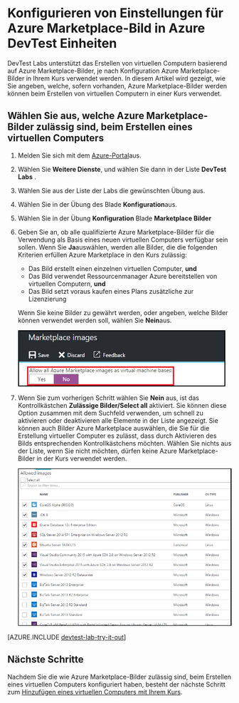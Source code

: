 <properties
    pageTitle="Konfigurieren von Einstellungen für Azure Marketplace-Bild in Azure DevTest Kursen | Microsoft Azure"
    description="Konfigurieren der Azure Marketplace-Bilder beim Erstellen eines virtuellen Computers in Azure DevTest Kursen verwendet werden können"
    services="devtest-lab,virtual-machines"
    documentationCenter="na"
    authors="tomarcher"
    manager="douge"
    editor=""/>

<tags
    ms.service="devtest-lab"
    ms.workload="na"
    ms.tgt_pltfrm="na"
    ms.devlang="na"
    ms.topic="article"
    ms.date="09/06/2016"
    ms.author="tarcher"/>

# <a name="configure-azure-marketplace-image-settings-in-azure-devtest-labs"></a>Konfigurieren von Einstellungen für Azure Marketplace-Bild in Azure DevTest Einheiten

DevTest Labs unterstützt das Erstellen von virtuellen Computern basierend auf Azure Marketplace-Bilder, je nach Konfiguration Azure Marketplace-Bilder in Ihrem Kurs verwendet werden. In diesem Artikel wird gezeigt, wie Sie angeben, welche, sofern vorhanden, Azure Marketplace-Bilder werden können beim Erstellen von virtuellen Computern in einer Kurs verwendet.

## <a name="select-which-azure-marketplace-images-are-allowed-when-creating-a-vm"></a>Wählen Sie aus, welche Azure Marketplace-Bilder zulässig sind, beim Erstellen eines virtuellen Computers

1. Melden Sie sich mit dem [Azure-Portal](http://go.microsoft.com/fwlink/p/?LinkID=525040)aus.

1. Wählen Sie **Weitere Dienste**, und wählen Sie dann in der Liste **DevTest Labs** .

1. Wählen Sie aus der Liste der Labs die gewünschten Übung aus. 

1. Wählen Sie in der Übung des Blade **Konfiguration**aus.
    
1. Wählen Sie in der Übung **Konfiguration** Blade **Marketplace Bilder**

1. Geben Sie an, ob alle qualifizierte Azure Marketplace-Bilder für die Verwendung als Basis eines neuen virtuellen Computers verfügbar sein sollen. Wenn Sie **Ja**auswählen, werden alle Bilder, die die folgenden Kriterien erfüllen Azure Marketplace in den Kurs zulässig:

    - Das Bild erstellt einen einzelnen virtuellen Computer, **und**
    - Das Bild verwendet Ressourcenmanager Azure bereitstellen von virtuellen Computern, **und**
    - Das Bild setzt voraus kaufen eines Plans zusätzliche zur Lizenzierung
    
    Wenn Sie keine Bilder zu gewährt werden, oder angeben, welche Bilder können verwendet werden soll, wählen Sie **Nein**aus.
 
    ![Option, wenn alle Marketplace Bilder als Basis Bilder für virtuelle Computer verwendet werden können](./media/devtest-lab-configure-marketplace-images/allow-all-marketplace-images.png)
 
1. Wenn Sie zum vorherigen Schritt wählen Sie **Nein** aus, ist das Kontrollkästchen **Zulässige Bilder/Select all** aktiviert. Sie können diese Option zusammen mit dem Suchfeld verwenden, um schnell zu aktivieren oder deaktivieren alle Elemente in der Liste angezeigt.
Sie können auch Bilder Azure Marketplace auswählen, die Sie für die Erstellung virtueller Computer es zulässt, dass durch Aktivieren des Bilds entsprechenden Kontrollkästchens möchten.
Wählen Sie nichts aus der Liste, wenn Sie nicht möchten, dürfen keine Azure Marketplace-Bilder in der Kurs verwendet werden.

    ![Sie können festlegen, welche Bilder Azure Marketplace als Basis Bilder für virtuelle Computer verwendet werden können](./media/devtest-lab-configure-marketplace-images/select-marketplace-images.png)

[AZURE.INCLUDE [devtest-lab-try-it-out](../../includes/devtest-lab-try-it-out.md)]

## <a name="next-steps"></a>Nächste Schritte

Nachdem Sie die wie Azure Marketplace-Bilder zulässig sind, beim Erstellen eines virtuellen Computers konfiguriert haben, besteht der nächste Schritt zum [Hinzufügen eines virtuellen Computers mit Ihrem Kurs](./devtest-lab-add-vm-with-artifacts.md).